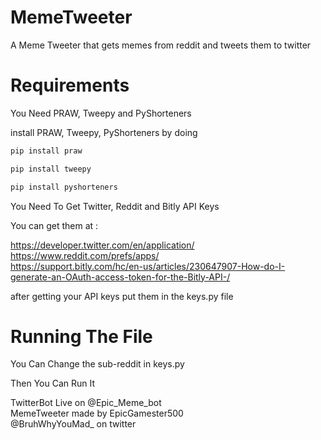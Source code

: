 # MemeTweeter
A Meme Tweeter that gets memes from reddit and tweets them to twitter

# Requirements
You Need PRAW, Tweepy and PyShorteners

 install PRAW, Tweepy, PyShorteners by doing

```bash
pip install praw
```

```bash
pip install tweepy
```

```bash
pip install pyshorteners
```


You Need To Get Twitter, Reddit and Bitly API Keys

You can get them at :

https://developer.twitter.com/en/application/<br />
https://www.reddit.com/prefs/apps/<br />
https://support.bitly.com/hc/en-us/articles/230647907-How-do-I-generate-an-OAuth-access-token-for-the-Bitly-API-/<br />

after getting your API keys put them in the keys.py file

# Running The File
You Can Change the sub-reddit in keys.py

Then You Can Run It

TwitterBot Live on @Epic_Meme_bot <br />
MemeTweeter made by EpicGamester500 <br />
@BruhWhyYouMad_ on twitter <br />
